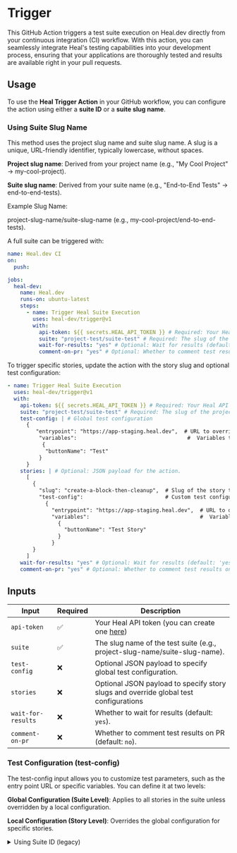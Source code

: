 # Trigger

This GitHub Action triggers a test suite execution on Heal.dev directly from your continuous integration (CI) workflow. With this action, you can seamlessly integrate Heal's testing capabilities into your development process, ensuring that your applications are thoroughly tested and results are available right in your pull requests.

## Usage

To use the **Heal Trigger Action** in your GitHub workflow, you can configure the action using either a **suite ID** or a **suite slug name**.

### Using Suite Slug Name

This method uses the project slug name and suite slug name. A slug is a unique, URL-friendly identifier, typically lowercase, without spaces.

**Project slug name**: Derived from your project name (e.g., "My Cool Project" → my-cool-project).

**Suite slug name**: Derived from your suite name (e.g., "End-to-End Tests" → end-to-end-tests).

Example Slug Name:

project-slug-name/suite-slug-name (e.g., my-cool-project/end-to-end-tests).

A full suite can be triggered with:
```yaml
name: Heal.dev CI
on:
  push:

jobs:
  heal-dev:
    name: Heal.dev
    runs-on: ubuntu-latest
    steps:
      - name: Trigger Heal Suite Execution
        uses: heal-dev/trigger@v1
        with:
          api-token: ${{ secrets.HEAL_API_TOKEN }} # Required: Your Heal API token.
          suite: "project-test/suite-test" # Required: The slug of the project and suite `project-slug-name/suite-slug-name`.
          wait-for-results: "yes" # Optional: Wait for results (default: 'yes').
          comment-on-pr: "yes" # Optional: Whether to comment test results on PRs (default: 'no').
```

To trigger specific stories, update the action with the story slug and optional test configuration:

```yaml
- name: Trigger Heal Suite Execution
  uses: heal-dev/trigger@v1
  with:
    api-token: ${{ secrets.HEAL_API_TOKEN }} # Required: Your Heal API token.
    suite: "project-test/suite-test" # Required: The slug of the project and suite `project-slug-name/suite-slug-name`.
    test-config: | # Global test configuration
      {
         "entrypoint": "https://app-staging.heal.dev",  # URL to override the default entry point.
          "variables":                                   #  Variables to customize the test configuration.
           {
            "buttonName": "Test"
          }
      }
    stories: | # Optional: JSON payload for the action.
      [
        {
          "slug": "create-a-block-then-cleanup",  # Slug of the story to run.
          "test-config":                          # Custom test configuration for this story.
            {
              "entrypoint": "https://app-staging.heal.dev",  # URL to override the default entry point.
              "variables":                                   #  Variables to customize the test configuration.
                {
                  "buttonName": "Test Story"
                }
              }
        }
      ]
    wait-for-results: "yes" # Optional: Wait for results (default: 'yes').
    comment-on-pr: "yes" # Optional: Whether to comment test results on PRs (default: 'no').
```

## Inputs

| Input              | Required | Description                                                                             |
| ------------------ | -------- | --------------------------------------------------------------------------------------- |
| `api-token`        | ✅       | Your Heal API token (you can create one [here](https://app.heal.dev/organisation/keys)) |
| `suite`            | ✅       | The slug name of the test suite (e.g., project-slug-name/suite-slug-name).              |
| `test-config`      | ❌       | Optional JSON payload to specify global test configuration.                             |
| `stories`          | ❌       | Optional JSON payload to specify story slugs and override global test configurations    |
| `wait-for-results` | ❌       | Whether to wait for results (default: `yes`).                                           |
| `comment-on-pr`    | ❌       | Whether to comment test results on PR (default: `no`).                                  |

### Test Configuration (test-config)

The test-config input allows you to customize test parameters, such as the entry point URL or specific variables. You can define it at two levels:

**Global Configuration (Suite Level)**: Applies to all stories in the suite unless overridden by a local configuration.

**Local Configuration (Story Level)**: Overrides the global configuration for specific stories.

<details>
<summary>Using Suite ID (legacy)</summary>

Use this method if you already have the numeric ID of the test suite and optionally the ID of the specific story you want to run from Heal.dev.

```yaml
- name: Trigger Heal Suite Execution
  uses: heal-dev/trigger@v1
  with:
    api-token: ${{ secrets.HEAL_API_TOKEN }} # Required: Your Heal API token.
    suite-id: "443" # Required: The ID of the test suite.
    payload: | # Optional: JSON payload for the action.
      {
        "stories": [  
          {
            "id": 5053, # ID of the story to run.
            "entryHref": "www.google.com"  # URL to test, overrides the default setting.
            "variables":                   # Variables to customize the test configuration.
              {
                "buttonName": "send"    
              }
          }
        ]
      }
    wait-for-results: "yes" # Optional: Wait for results (default: 'yes').
    domain: "https://api.heal.dev" # Optional
    comment-on-pr: "yes" # Optional: Whether to comment test results on PRs (default: 'no').
```

## Inputs

| Input              | Required | Description                                                                             |
| ------------------ | -------- | --------------------------------------------------------------------------------------- |
| `api-token`        | ✅       | Your Heal API token (you can create one [here](https://app.heal.dev/organisation/keys)) |
| `suite-id`         | ✅       | The ID of the test suite.                                                               |
| `payload`          | ❌       | Optional JSON payload. Use this to specify stories, override the entryHref (URL),       |
|                    |          | or provide variables to customize the test configuration.                               |
| `wait-for-results` | ❌       | Whether to wait for results (default: `yes`).                                           |
| `domain`           | ❌       | (default: `https://api.heal.dev`).                                                      |
| `comment-on-pr`    | ❌       | Whether to comment test results on PR (default: `no`).                                  |
</details>
